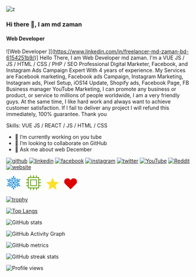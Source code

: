 ![z](https://github.com/mdzaman23/mdzaman23/assets/119610605/7188bf09-e5cb-4be7-a7a6-4ca4c3763d96)


### Hi there 👋, I am md zaman
#### Web Developer 
![Web Developer ][(https://www.linkedin.com/in/freelancer-md-zaman-bd-6154251b9/)]
Hello There, I am Web Developer md zaman. I'm a VUE JS / JS / HTML / CSS / PHP / SEO Professional Digital Marketer, Facebook, and Instagram Ads Campaign Expert With 4 years of experience. My Services are Facebook marketing, Facebook ads Campaign, Instagram Marketing, Instagram ads, Pixel Setup, iOS14 Update, Shopify ads, Facebook Page, FB Business manager YouTube Marketing, I can promote any business or product, or service to millions of people worldwide, I am a very friendly guys. At the same time, I like hard work and always want to achieve customer satisfaction. If I fail to deliver any project I will refund this immediately, 100% guarantee. Thank you

Skills: VUE JS / REACT / JS / HTML / CSS

- 🔭 I’m currently working on you tube 
- 👯 I’m looking to collaborate on GitHub  
- 💬 Ask me about web December  


[<img src='https://cdn.jsdelivr.net/npm/simple-icons@3.0.1/icons/github.svg' alt='github' height='40'>](https://github.com/https://github.com/mdzaman23)  [<img src='https://cdn.jsdelivr.net/npm/simple-icons@3.0.1/icons/linkedin.svg' alt='linkedin' height='40'>](https://www.linkedin.com/in/https://www.linkedin.com/in/freelancer-md-zaman-bd-6154251b9//)  [<img src='https://cdn.jsdelivr.net/npm/simple-icons@3.0.1/icons/facebook.svg' alt='facebook' height='40'>](https://www.facebook.com/https://www.facebook.com/mdzaman21)  [<img src='https://cdn.jsdelivr.net/npm/simple-icons@3.0.1/icons/instagram.svg' alt='instagram' height='40'>](https://www.instagram.com/https://www.instagram.com/freelancermdzamanbd//)  [<img src='https://cdn.jsdelivr.net/npm/simple-icons@3.0.1/icons/twitter.svg' alt='twitter' height='40'>](https://twitter.com/https://twitter.com/116Zaman)  [<img src='https://cdn.jsdelivr.net/npm/simple-icons@3.0.1/icons/youtube.svg' alt='YouTube' height='40'>](https://www.youtube.com/channel/https://www.youtube.com/channel/UCf7OxJW1JCuHe-0ogsxKnvw)  [<img src='https://cdn.jsdelivr.net/npm/simple-icons@3.0.1/icons/reddit.svg' alt='Reddit' height='40'>](https://www.reddit.com/user/https://www.reddit.com/user/mdzaman23)  [<img src='https://cdn.jsdelivr.net/npm/simple-icons@3.0.1/icons/icloud.svg' alt='website' height='40'>](https://www.fiverr.com/mdzaman116?up_rollout=true)  

<a href='https://archiveprogram.github.com/'><img src='https://raw.githubusercontent.com/acervenky/animated-github-badges/master/assets/acbadge.gif' width='40' height='40'></a> <a href='https://docs.github.com/en/developers'><img src='https://raw.githubusercontent.com/acervenky/animated-github-badges/master/assets/devbadge.gif' width='40' height='40'></a> <a href='https://stars.github.com/'><img src='https://raw.githubusercontent.com/acervenky/animated-github-badges/master/assets/starbadge.gif' width='35' height='35'></a> <a href='https://docs.github.com/en/github/supporting-the-open-source-community-with-github-sponsors'><img src='https://raw.githubusercontent.com/acervenky/animated-github-badges/master/assets/sponsorbadge.gif' width='35' height='35'></a> 

[![trophy](https://github-profile-trophy.vercel.app/?username=https://github.com/mdzaman23)](https://github.com/ryo-ma/github-profile-trophy)

[![Top Langs](https://github-readme-stats.vercel.app/api/top-langs/?username=https://github.com/mdzaman23)](https://github.com/anuraghazra/github-readme-stats)

![GitHub stats](https://github-readme-stats.vercel.app/api?username=https://github.com/mdzaman23&show_icons=true)  

![GitHub Activity Graph](https://activity-graph.herokuapp.com/graph?username=https://github.com/mdzaman23)  

![GitHub metrics](https://metrics.lecoq.io/https://github.com/mdzaman23)  

![GitHub streak stats](https://streak-stats.demolab.com/?user=https://github.com/mdzaman23)  

![Profile views](https://gpvc.arturio.dev/https://github.com/mdzaman23)  
